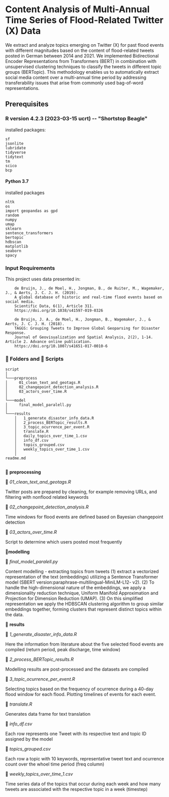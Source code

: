 
# Content Analysis of Multi-Annual Time Series of Flood-Related Twitter (X) Data

We extract and analyze topics emerging on Twitter (X) for
past flood events with different magnitudes based on the content of flood-related tweets posted in German between 2014 and 2021. We implemented Bidirectional Encoder Representations from Transformers (BERT) in combination with unsupervised clustering techniques to classify the tweets in different topic groups (BERTopic). This methodology enables us to automatically extract social media content over a multi-annual time period by addressing transferability issues that arise from commonly used bag-of-word representations.

## Prerequisites

### R version 4.2.3 (2023-03-15 ucrt) -- "Shortstop Beagle"
installed packages: 

    sf
    jsonlite
    lubridate
    tidyverse
    tidytext
    tm
    scico
    bcp

#### Python 3.7
installed packages

    nltk
    os
    import geopandas as gpd
    random
    numpy
    umap
    sklearn
    sentence_transformers
    bertopic
    hdbscan
    matplotlib
    seaborn
    spacy

### Input Requirements

This project uses data presented in:

        de Bruijn, J., de Moel, H., Jongman, B., de Ruiter, M., Wagemaker, J., & Aerts, J. C. J. H. (2019). 
        A global database of historic and real-time flood events based on social media.
        Scientific Data, 6(1), Article 311. 
        https://doi.org/10.1038/s41597-019-0326 

        de Bruijn, J. A., de Moel, H., Jongman, B., Wagemaker, J., & Aerts, J. C. J. H. (2018). 
        TAGGS: Grouping Tweets to Improve Global Geoparsing for Disaster Response. 
        Journal of Geovisualization and Spatial Analysis, 2(2), 1-14. Article 2. Advance online publication. 
        https://doi.org/10.1007/s41651-017-0010-6


### :file_folder: Folders and :page_facing_up: Scripts
        
```
script
│
└───preprocess
│     01_clean_text_and_geotags.R
│     02_changepoint_detection_analysis.R
│     03_actors_over_time.R
│
└───model
│     final_model_paralell.py
│
└───results
    │   1_generate_disaster_info_data.R
    │   2_process_BERTopic_results.R
    │   3_topic_ocurrence_per_event.R
    │   translate.R
    │   daily_topics_over_time_1.csv
    │   info_df.csv
    │   topics_grouped.csv
    │   weekly_topics_over_time_1.csv
    │ 
readme.md
	
```

:file_folder: **preprocessing**

:page_facing_up: *01_clean_text_and_geotags.R*

Twitter posts are prepared by cleaning, for example removing URLs, and filtering with nonflood related keywords

:page_facing_up: *02_changepoint_detection_analysis.R*

Time windows for flood events are defined based on Bayesian changepoint detection

:page_facing_up: *03_actors_over_time.R*

Script to determine which users posted most frequently

:file_folder:**modelling**

:page_facing_up: *final_model_paralell.py*

Content modelling - extracting topics from tweets (1) extract a vectorized representation of the text (embeddings) utilizing a Sentence Transformer model (SBERT version:paraphrase-multilingual-MiniLM-L12-
v2). (2) To handle the high-dimensional nature of the embeddings, we apply a dimensionality reduction technique, Uniform Manifold Approximation and Projection for Dimension Reduction (UMAP). (3) On this simplified representation we apply the HDBSCAN clustering algorithm to group similar embeddings together, forming clusters that represent distinct
topics within the data.

:file_folder: **results**

:page_facing_up: *1_generate_disaster_info_data.R*

Here the information from literature about the five selected flood events are compiled (return period, peak discharge, time window)

:page_facing_up: *2_process_BERTopic_results.R*

Modelling results are post-processed and the datasets are compiled

:page_facing_up: *3_topic_ocurrence_per_event.R*

Selecting topics based on the frequency of ocurrence during a 40-day flood window for each flood. Plotting timelines of events for each event.

:page_facing_up: *translate.R*

Generates data frame for text translation

:floppy_disk: *info_df.csv*

Each row represents one Tweet with its respective text and topic ID assigned by the model

:floppy_disk: *topics_grouped.csv*

Each row a topic with 10 keywords, representative tweet text and ocurrence count over the whoel time period (freq column)

:floppy_disk: *weekly_topics_over_time_1.csv*

Time series data of the topics that occur during each week and how many tweets are associated with the respective topic in a week (timestep)
